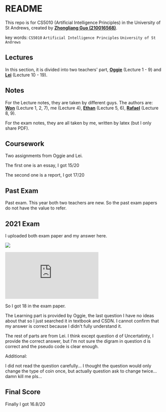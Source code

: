 # README

This repo is for CS5010 (Artificial Intelligence Principles) in the University of St Andrews, created by **[Zhongliang Guo (210016568)](mailto:zg34@st-andrews.ac.uk)**.

key words: `CS5010` `Artificial Intelligence Principles` `University of St Andrews`

## Lectures

In this section, it is divided into two teachers' part, **[Oggie](mailto:oa7@st-andrews.ac.uk)** (Lecture 1 - 9) and **[Lei](mailto:lf28@st-andrews.ac.uk)** (Lecture 10 - 19).

## Notes

For the Lecture notes, they are taken by different guys. The authors are: **[Won](mailto:hwwnc1@st-andrews.ac.uk)** (Lecture 1, 2, 7), me (Lecture 4), **[Ethan](mailto:eh250@st-andrews.ac.uk)** (Lecture 5, 6), **[Rafael](mailto:rk81@st-andrews.ac.uk)** (Lecture 8, 9).

For the exam notes, they are all taken by me, written by latex (but I only share PDF).

## Coursework

Two assignments from Oggie and Lei.

The first one is an essay, I got 15/20

The second one is a report, I got 17/20

## Past Exam

Past exam. This year both two teachers are new. So the past exam papers do not have the value to refer.

## 2021 Exam

I uploaded both exam paper and my answer here.

![](http://latex.codecogs.com/svg.latex?(15+17)\div2\times0.6+0.4x=16.8)

![](http://latex.codecogs.com/svg.latex?x=18)

So I got 18 in the exam paper.

The Learning part is provided by Oggie, the last question I have no ideas about that so I just searched it in textbook and CSDN. I cannot confirm that my answer is correct because I didn't fully understand it.

The rest of parts are from Lei. I think except question d of Uncertatinty, I provide the correct answer, but I'm not sure the digram in question d is correct and the pseudo code is clear enough.

Additional:

I did not read the question carefully... I thought the question would only change the type of coin once, but actually question ask to change twice... damn kill me pls...

## Final Score
Finally I got 16.8/20
